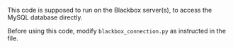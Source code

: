 This code is supposed to run on the Blackbox server(s), to access the
MySQL database directly.

Before using this code, modify `blackbox_connection.py` as instructed in
the file.
